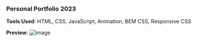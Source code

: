 ### Personal Portfolio 2023

**Tools Used**: HTML, CSS, JavaScript, Animation, BEM CSS, Responsive CSS

**Preview**:
![image](https://user-images.githubusercontent.com/29084790/193844602-24557936-38b5-4219-ab35-ff0e5e49972c.png)
